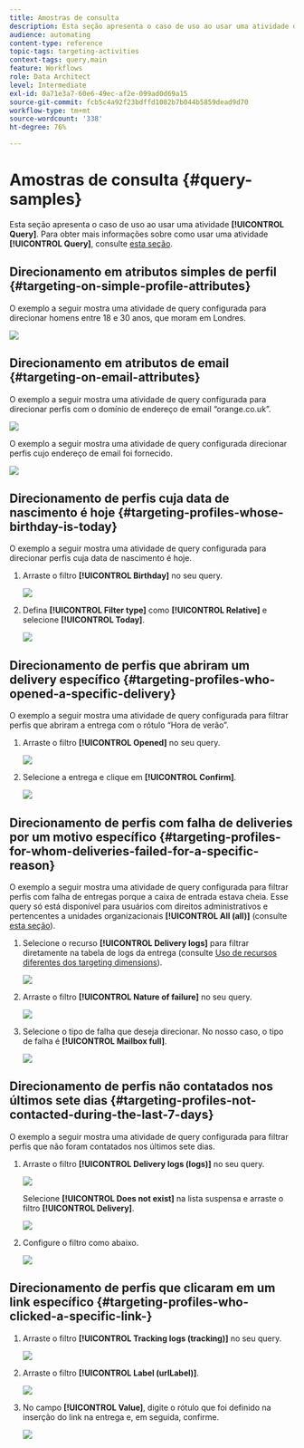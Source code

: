 ```yaml
---
title: Amostras de consulta
description: Esta seção apresenta o caso de uso ao usar uma atividade de Query.
audience: automating
content-type: reference
topic-tags: targeting-activities
context-tags: query,main
feature: Workflows
role: Data Architect
level: Intermediate
exl-id: 0a71e3a7-60e6-49ec-af2e-099ad0d69a15
source-git-commit: fcb5c4a92f23bdffd1082b7b044b5859dead9d70
workflow-type: tm+mt
source-wordcount: '338'
ht-degree: 76%

---
```


# Amostras de consulta {#query-samples}

Esta seção apresenta o caso de uso ao usar uma atividade **[!UICONTROL Query]**. Para obter mais informações sobre como usar uma atividade **[!UICONTROL Query]**, consulte [esta seção](../../automating/using/query.md).

## Direcionamento em atributos simples de perfil {#targeting-on-simple-profile-attributes}

O exemplo a seguir mostra uma atividade de query configurada para direcionar homens entre 18 e 30 anos, que moram em Londres.

![](assets/query_sample_1.png)

## Direcionamento em atributos de email {#targeting-on-email-attributes}

O exemplo a seguir mostra uma atividade de query configurada para direcionar perfis com o domínio de endereço de email “orange.co.uk”.

![](assets/query_sample_emaildomain.png)

O exemplo a seguir mostra uma atividade de query configurada direcionar perfis cujo endereço de email foi fornecido.

![](assets/query_sample_emailnotempty.png)

## Direcionamento de perfis cuja data de nascimento é hoje {#targeting-profiles-whose-birthday-is-today}

O exemplo a seguir mostra uma atividade de query configurada para direcionar perfis cuja data de nascimento é hoje.

1. Arraste o filtro **[!UICONTROL Birthday]** no seu query.

   ![](assets/query_sample_birthday.png)

1. Defina **[!UICONTROL Filter type]** como **[!UICONTROL Relative]** e selecione **[!UICONTROL Today]**.

   ![](assets/query_sample_birthday2.png)

## Direcionamento de perfis que abriram um delivery específico {#targeting-profiles-who-opened-a-specific-delivery}

O exemplo a seguir mostra uma atividade de query configurada para filtrar perfis que abriram a entrega com o rótulo “Hora de verão”.

1. Arraste o filtro **[!UICONTROL Opened]** no seu query.

   ![](assets/query_sample_opened.png)

1. Selecione a entrega e clique em **[!UICONTROL Confirm]**.

   ![](assets/query_sample_opened2.png)

## Direcionamento de perfis com falha de deliveries por um motivo específico {#targeting-profiles-for-whom-deliveries-failed-for-a-specific-reason}

O exemplo a seguir mostra uma atividade de query configurada para filtrar perfis com falha de entregas porque a caixa de entrada estava cheia. Esse query só está disponível para usuários com direitos administrativos e pertencentes a unidades organizacionais **[!UICONTROL All (all)]** (consulte [esta seção](../../administration/using/organizational-units.md)).

1. Selecione o recurso **[!UICONTROL Delivery logs]** para filtrar diretamente na tabela de logs da entrega (consulte [Uso de recursos diferentes dos targeting dimensions](../../automating/using/using-resources-different-from-targeting-dimensions.md)).

   ![](assets/query_sample_failure1.png)

1. Arraste o filtro **[!UICONTROL Nature of failure]** no seu query.

   ![](assets/query_sample_failure2.png)

1. Selecione o tipo de falha que deseja direcionar. No nosso caso, o tipo de falha é **[!UICONTROL Mailbox full]**.

   ![](assets/query_sample_failure3.png)

## Direcionamento de perfis não contatados nos últimos sete dias {#targeting-profiles-not-contacted-during-the-last-7-days}

O exemplo a seguir mostra uma atividade de query configurada para filtrar perfis que não foram contatados nos últimos sete dias.

1. Arraste o filtro **[!UICONTROL Delivery logs (logs)]** no seu query.

   ![](assets/query_sample_7days.png)

   Selecione **[!UICONTROL Does not exist]** na lista suspensa e arraste o filtro **[!UICONTROL Delivery]**.

   ![](assets/query_sample_7days1.png)

1. Configure o filtro como abaixo.

   ![](assets/query_sample_7days2.png)

## Direcionamento de perfis que clicaram em um link específico {#targeting-profiles-who-clicked-a-specific-link-}

1. Arraste o filtro **[!UICONTROL Tracking logs (tracking)]** no seu query.

   ![](assets/query_sample_trackinglogs.png)

1. Arraste o filtro **[!UICONTROL Label (urlLabel)]**.

   ![](assets/query_sample_trackinglogs2.png)

1. No campo **[!UICONTROL Value]**, digite o rótulo que foi definido na inserção do link na entrega e, em seguida, confirme.

   ![](assets/query_sample_trackinglogs3.png)
